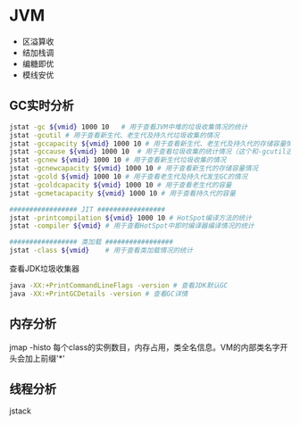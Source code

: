 
# JVM
- 区溢算收
- 结加栈调
- 编糖即优
- 模线安优

## GC实时分析
```sh
jstat -gc ${vmid} 1000 10   # 用于查看JVM中堆的垃圾收集情况的统计
jstat -gcutil # 用于查看新生代、老生代及持久代垃圾收集的情况
jstat -gccapacity ${vmid} 1000 10 # 用于查看新生代、老生代及持久代的存储容量情况
jstat -gccause ${vmid} 1000 10  # 用于查看垃圾收集的统计情况（这个和-gcutil选项一样），如果有发生垃圾收集，它还会显示最后一次及当前正在发生垃圾收集的原因。
jstat -gcnew ${vmid} 1000 10 # 用于查看新生代垃圾收集的情况
jstat -gcnewcapacity ${vmid} 1000 10 # 用于查看新生代的存储容量情况
jstat -gcold ${vmid} 1000 10 # 用于查看老生代及持久代发生GC的情况
jstat -gcoldcapacity ${vmid} 1000 10 # 用于查看老生代的容量
jstat -gcmetacapacity ${vmid} 1000 10 # 用于查看持久代的容量

################# JIT #################
jstat -printcompilation ${vmid} 1000 10 # HotSpot编译方法的统计
jstat -compiler ${vmid} # 用于查看HotSpot中即时编译器编译情况的统计

################# 类加载 #################
jstat -class ${vmid}    # 用于查看类加载情况的统计

```

查看JDK垃圾收集器
```sh
java -XX:+PrintCommandLineFlags -version # 查看JDK默认GC
java -XX:+PrintGCDetails -version # 查看GC详情
```

## 内存分析
jmap -histo 每个class的实例数目，内存占用，类全名信息。VM的内部类名字开头会加上前缀'*'

## 线程分析
jstack
